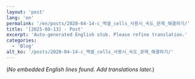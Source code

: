 ```yaml
---
layout: 'post'
lang: 'en'
permalink: '/en/posts/2020-04-14-c_엑셀_cells_사용시_속도_문제_해결하기/'
title: '[2025-08-13] - Post'
excerpt: 'Auto-generated English stub. Please refine translation.'
categories:
  - 'Blog'
alt_ko: '/posts/2020-04-14-c_엑셀_cells_사용시_속도_문제_해결하기/'
---
```


(*No embedded English lines found. Add translations later.*)
